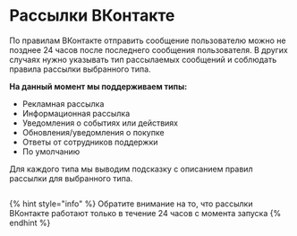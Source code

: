 # Рассылки ВКонтакте

По правилам ВКонтакте отправить сообщение пользователю можно не позднее 24 часов после последнего сообщения пользователя. В других случаях нужно указывать тип рассылаемых сообщений и соблюдать правила рассылки выбранного типа.

**На данный момент мы поддерживаем типы:**

* Рекламная рассылка
* Информационная рассылка
* Уведомления о событиях или действиях
* Обновления/уведомления о покупке
* Ответы от сотрудников поддержки
* По умолчанию

Для каждого типа мы выводим подсказку с описанием правил рассылки для выбранного типа.

<figure><img src="../../.gitbook/assets/image (48).png" alt=""><figcaption></figcaption></figure>

{% hint style="info" %}
Обратите внимание на то, что рассылки ВКонтакте работают только в течение 24 часов с момента запуска
{% endhint %}
